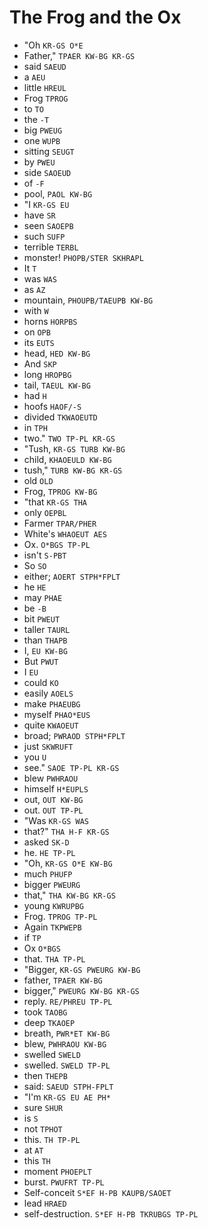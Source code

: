 # The Frog and the Ox

* "Oh `KR-GS O*E`
* Father," `TPAER KW-BG KR-GS`
* said `SAEUD`
* a `AEU`
* little `HREUL`
* Frog `TPROG`
* to `TO`
* the `-T`
* big `PWEUG`
* one `WUPB`
* sitting `SEUGT`
* by `PWEU`
* side `SAOEUD`
* of `-F`
* pool, `PAOL KW-BG`
* "I `KR-GS EU`
* have `SR`
* seen `SAOEPB`
* such `SUFP`
* terrible `TERBL`
* monster! `PHOPB/STER SKHRAPL`
* It `T`
* was `WAS`
* as `AZ`
* mountain, `PHOUPB/TAEUPB KW-BG`
* with `W`
* horns `HORPBS`
* on `OPB`
* its `EUTS`
* head, `HED KW-BG`
* And `SKP`
* long `HROPBG`
* tail, `TAEUL KW-BG`
* had `H`
* hoofs `HAOF/-S`
* divided `TKWAOEUTD`
* in `TPH`
* two." `TWO TP-PL KR-GS`
* "Tush, `KR-GS TURB KW-BG`
* child, `KHAOEULD KW-BG`
* tush," `TURB KW-BG KR-GS`
* old `OLD`
* Frog, `TPROG KW-BG`
* "that `KR-GS THA`
* only `OEPBL`
* Farmer `TPAR/PHER`
* White's `WHAOEUT AES`
* Ox. `O*BGS TP-PL`
* isn't `S-PBT`
* So `SO`
* either; `AOERT STPH*FPLT`
* he `HE`
* may `PHAE`
* be `-B`
* bit `PWEUT`
* taller `TAURL`
* than `THAPB`
* I, `EU KW-BG`
* But `PWUT`
* I `EU`
* could `KO`
* easily `AOELS`
* make `PHAEUBG`
* myself `PHAO*EUS`
* quite `KWAOEUT`
* broad; `PWRAOD STPH*FPLT`
* just `SKWRUFT`
* you `U`
* see." `SAOE TP-PL KR-GS`
* blew `PWHRAOU`
* himself `H*EUPLS`
* out, `OUT KW-BG`
* out. `OUT TP-PL`
* "Was `KR-GS WAS`
* that?" `THA H-F KR-GS`
* asked `SK-D`
* he. `HE TP-PL`
* "Oh, `KR-GS O*E KW-BG`
* much `PHUFP`
* bigger `PWEURG`
* that," `THA KW-BG KR-GS`
* young `KWRUPBG`
* Frog. `TPROG TP-PL`
* Again `TKPWEPB`
* if `TP`
* Ox `O*BGS`
* that. `THA TP-PL`
* "Bigger, `KR-GS PWEURG KW-BG`
* father, `TPAER KW-BG`
* bigger," `PWEURG KW-BG KR-GS`
* reply. `RE/PHREU TP-PL`
* took `TAOBG`
* deep `TKAOEP`
* breath, `PWR*ET KW-BG`
* blew, `PWHRAOU KW-BG`
* swelled `SWELD`
* swelled. `SWELD TP-PL`
* then `THEPB`
* said: `SAEUD STPH-FPLT`
* "I'm `KR-GS EU AE PH*`
* sure `SHUR`
* is `S`
* not `TPHOT`
* this. `TH TP-PL`
* at `AT`
* this `TH`
* moment `PHOEPLT`
* burst. `PWUFRT TP-PL`
* Self-conceit `S*EF H-PB KAUPB/SAOET`
* lead `HRAED`
* self-destruction. `S*EF H-PB TKRUBGS TP-PL`
